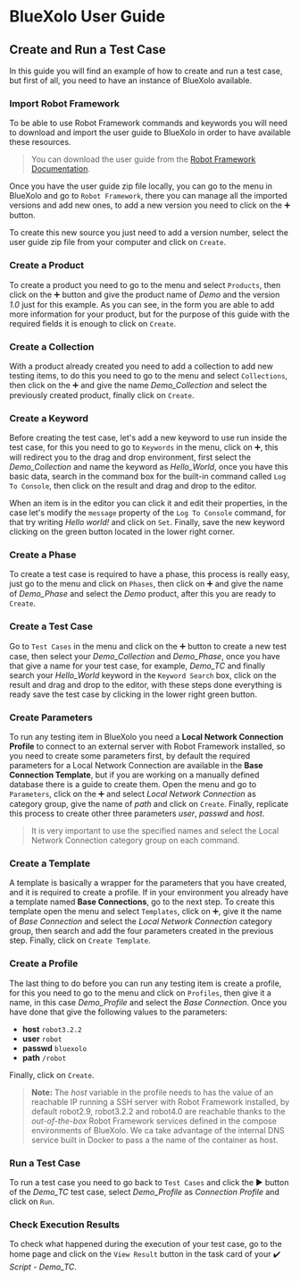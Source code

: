 # BlueXolo User Guide

## Create and Run a Test Case

In this guide you will find an example of how to create and run a test case, 
but first of all, you need to have an instance of BlueXolo available.

### Import Robot Framework

To be able to use Robot Framework commands and keywords you will need to download and import
the user guide to BlueXolo in order to have available these resources.

> You can download the user guide from the [Robot Framework Documentation].

Once you have the user guide zip file locally, you can go to the menu in BlueXolo and go to
`Robot Framework`, there you can manage all the imported versions and add new ones, to add a
new version you need to click on the :heavy_plus_sign: button.

To create this new source you just need to add a version number, select the user guide
zip file from your computer and click on `Create`.

[Robot Framework Documentation]: https://robotframework.org/robotframework/

### Create a Product

To create a product you need to go to the menu and select `Products`, then click on the :heavy_plus_sign:
button and give the product name of _Demo_ and the version _1.0_ just for this example. As
you can see, in the form you are able to add more information for your product, but for the
purpose of this guide with the required fields it is enough to click on `Create`.

### Create a Collection

With a product already created you need to add a collection to add new testing items, to do
this you need to go to the menu and select `Collections`, then click on the :heavy_plus_sign: and give the
name _Demo_Collection_ and select the previously created product, finally click on `Create`.

### Create a Keyword

Before creating the test case, let's add a new keyword to use run inside the test case, for
this you need to go to `Keywords` in the menu, click on :heavy_plus_sign:, this will redirect you to the
drag and drop environment, first select the _Demo_Collection_ and name the keyword as
_Hello_World_, once you have this basic data, search in the command box for the built-in
command called `Log To Console`, then click on the result and drag and drop to the editor.

When an item is in the editor you can click it and edit their properties, in the case let's
modify the `message` property of the `Log To Console` command, for that try writing
_Hello world!_ and click on `Set`. Finally, save the new keyword clicking on the green button
located in the lower right corner.

### Create a Phase

To create a test case is required to have a phase, this process is really easy, just go to the
menu and click on `Phases`, then click on :heavy_plus_sign: and give the name of _Demo_Phase_ and select the
_Demo_ product, after this you are ready to `Create`.

### Create a Test Case

Go to `Test Cases` in the menu and click on the :heavy_plus_sign: button to create a new test case, then select
your _Demo_Collection_ and _Demo_Phase_, once you have that give a name for your test case, for
example, _Demo_TC_ and finally search your _Hello_World_ keyword in the `Keyword Search` box, click
on the result and drag and drop to the editor, with these steps done everything is ready save the
test case by clicking in the lower right green button.

### Create Parameters

To run any testing item in BlueXolo you need a **Local Network Connection Profile** to connect to an
external server with Robot Framework installed, so you need to create some parameters first, by default the required parameters for a Local Network Connection are available in the **Base Connection Template**, but if you are working on a manually defined database there is a guide to create them. Open the
menu and go to `Parameters`, click on the :heavy_plus_sign: and select _Local Network Connection_ as category group,
give the name of _path_ and click on `Create`. Finally, replicate this process to create other three
parameters _user_, _passwd_ and _host_.

> It is very important to use the specified names and select the Local Network Connection category group on each command.

### Create a Template

A template is basically a wrapper for the parameters that you have created, and it is required to
create a profile. If in your environment you already have a template named **Base Connections**, go to the next step. To create this template open the menu and select `Templates`, click on :heavy_plus_sign:,
give it the name of _Base Connection_ and select the _Local Network Connection_ category group, then
search and add the four parameters created in the previous step. Finally, click on `Create Template`.

### Create a Profile

The last thing to do before you can run any testing item is create a profile, for this you need to
go to the menu and click on `Profiles`, then give it a name, in this case _Demo_Profile_ and select
the _Base Connection_. Once you have done that give the following values to the parameters:

- **host** `robot3.2.2`
- **user** `robot`
- **passwd** `bluexolo`
- **path** `/robot`

Finally, click on `Create`.

> **Note:** The *host* variable in the profile needs to has the value of an reachable IP running a SSH server with Robot Framework installed, by default robot2.9, robot3.2.2 and robot4.0 are reachable thanks to the *out-of-the-box* Robot Framework services defined in the compose environments of BlueXolo. We ca take advantage of the internal DNS service built in Docker to pass a the name of the container as host.

### Run a Test Case

To run a test case you need to go back to `Test Cases` and click the :arrow_forward: button of the _Demo_TC_
test case, select _Demo_Profile_ as _Connection Profile_ and click on `Run`.

### Check Execution Results

To check what happened during the execution of your test case, go to the home page and click on the
`View Result` button in the task card of your :heavy_check_mark: _Script - Demo_TC_.
